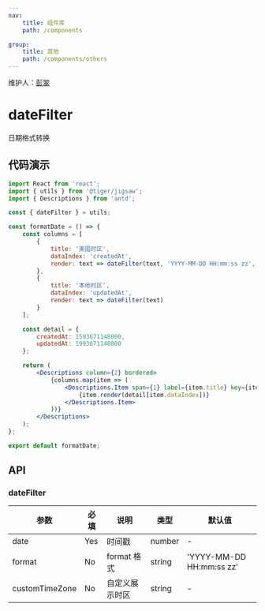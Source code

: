 ```yaml
---
nav:
    title: 组件库
    path: /components

group:
    title: 其他
    path: /components/others
---
```


维护人：[彭翠](dingtalk://dingtalkclient/action/sendmsg?dingtalk_id=a332eji)

# dateFilter

日期格式转换

## 代码演示

```jsx
import React from 'react';
import { utils } from '@tiger/jigsaw';
import { Descriptions } from 'antd';

const { dateFilter } = utils;

const formatDate = () => {
    const columns = [
        {
            title: '美国时区',
            dataIndex: 'createdAt',
            render: text => dateFilter(text, 'YYYY-MM-DD HH:mm:ss zz', 'us')
        },
        {
            title: '本地时区',
            dataIndex: 'updatedAt',
            render: text => dateFilter(text)
        }
    ];

    const detail = {
        createdAt: 1593671148000,
        updatedAt: 1993671148000
    };

    return (
        <Descriptions column={2} bordered>
            {columns.map(item => (
                <Descriptions.Item span={1} label={item.title} key={item.dataIndex}>
                    {item.render(detail[item.dataIndex])}
                </Descriptions.Item>
            ))}
        </Descriptions>
    );
};

export default formatDate;
```

## API

### dateFilter

| 参数           | 必填 | 说明           | 类型   | 默认值                   |
| -------------- | ---- | -------------- | ------ | ------------------------ |
| date           | Yes  | 时间戳         | number | -                        |
| format         | No   | format 格式    | string | 'YYYY-MM-DD HH:mm:ss zz' |
| customTimeZone | No   | 自定义展示时区 | string | -                        |
